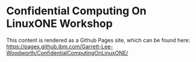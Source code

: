 # Confidential Computing On LinuxONE Workshop

This content is rendered as a Github Pages site, which can be found here: https://pages.github.ibm.com/Garrett-Lee-Woodworth/ConfidentialComputingOnLinuxONE/